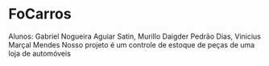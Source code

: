 # FoCarros
Alunos: Gabriel Nogueira Aguiar Satin, Murillo Daigder Pedrão Dias, Vinicius Marçal Mendes
Nosso projeto é um controle de estoque de peças de uma loja de automóveis

